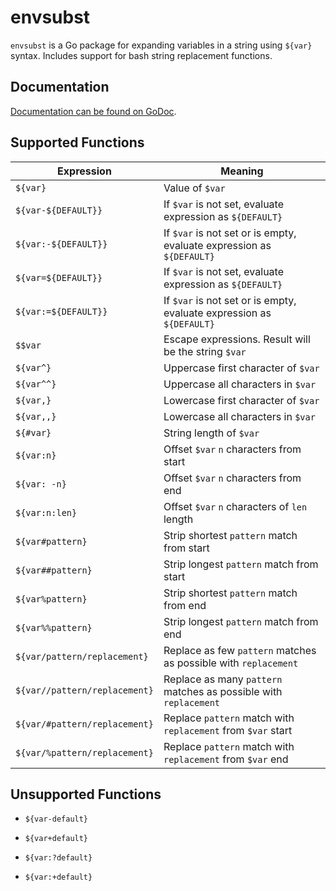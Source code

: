 # envsubst

`envsubst` is a Go package for expanding variables in a string using `${var}` syntax.
Includes support for bash string replacement functions.

## Documentation

[Documentation can be found on GoDoc][doc].

## Supported Functions

| __Expression__                | __Meaning__                                                     |
| -----------------             | --------------                                                  |
| `${var}`                      | Value of `$var`
| `${var-${DEFAULT}}`           | If `$var` is not set, evaluate expression as `${DEFAULT}`
| `${var:-${DEFAULT}}`          | If `$var` is not set or is empty, evaluate expression as `${DEFAULT}`
| `${var=${DEFAULT}}`           | If `$var` is not set, evaluate expression as `${DEFAULT}`
| `${var:=${DEFAULT}}`          | If `$var` is not set or is empty, evaluate expression as `${DEFAULT}`
| `$$var`                       | Escape expressions. Result will be the string `$var`
| `${var^}`                     | Uppercase first character of `$var`
| `${var^^}`                    | Uppercase all characters in `$var`
| `${var,}`                     | Lowercase first character of `$var`
| `${var,,}`                    | Lowercase all characters in `$var`
| `${#var}`                     | String length of `$var`
| `${var:n}`                    | Offset `$var` `n` characters from start
| `${var: -n}`                  | Offset `$var` `n` characters from end
| `${var:n:len}`                | Offset `$var` `n` characters of `len` length
| `${var#pattern}`              | Strip shortest `pattern` match from start
| `${var##pattern}`             | Strip longest `pattern` match from start
| `${var%pattern}`              | Strip shortest `pattern` match from end
| `${var%%pattern}`             | Strip longest `pattern` match from end
| `${var/pattern/replacement}`  | Replace as few `pattern` matches as possible with `replacement`
| `${var//pattern/replacement}` | Replace as many `pattern` matches as possible with `replacement`
| `${var/#pattern/replacement}` | Replace `pattern` match with `replacement` from `$var` start
| `${var/%pattern/replacement}` | Replace `pattern` match with `replacement` from `$var` end

## Unsupported Functions

* `${var-default}`
* `${var+default}`
* `${var:?default}`
* `${var:+default}`

  [doc]: http://godoc.org/github.com/drone/envsubst
